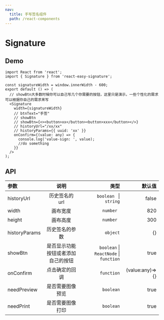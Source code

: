 ```yaml
---
nav:
  title: 手写签名组件
  path: /react-components
---
```


# Signature

## Demo

```tsx
import React from 'react';
import { Signature } from 'react-easy-signature';

const signatureWidth = window.innerWidth - 600;
export default () => (
  // showBtn大多数时候你可以自己写几个你需要的按钮，这里只是演示，一些个性化的需求可以根据你自己的需求来写
  <Signature
    width={signatureWidth}
    // btnText="手签"
    // showBtn
    // showBtn={<><button>xx</button><button>xxx</button></>}
    // historyUrl="/xx/xx"
    // historyParams={{ uuid: 'xx' }}
    onConfirm={(value: any) => {
      console.log('value-sign: ', value);
      //do something
    }}
  />
);
```

## API

| 参数 | 说明 | 类型 | 默认值 |
| :-- | :-: | --: | --: |
| historyUrl | 历史签名的 url | `boolean ` \| `string` | false |
| width | 画布宽度 | `number ` | 820 |
| height | 画布高度 | `number ` | 300 |
| historyParams | 历史签名的参数 | `object` | {} |
| showBtn | 是否显示功能按钮或者添加自己的按钮 | `boolean` \| `ReactNode` \| `function` | true |
| onConfirm | 点击确定的回调 | `function` | (value:any)=>{} |
| needPreview | 是否需要图像预览 | `boolean` | true |
| needPrint | 是否需要图像打印 | `boolean` | true |
